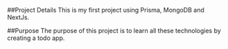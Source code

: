 ##Project Details
This is my first project using Prisma, MongoDB and NextJs.


##Purpose
The purpose of this project is to learn all these technologies by creating a todo app.